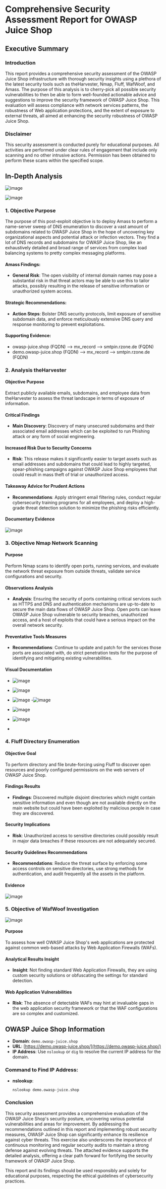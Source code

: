 # Comprehensive Security Assessment Report for OWASP Juice Shop

## Executive Summary

### Introduction
This report provides a comprehensive security assessment of the OWASP Juice Shop infrastructure with thorough security insights using a plethora of the latest security tools such as theHarvester, Nmap, Fluff, WafWoof, and Amass. The purpose of this analysis is to cherry-pick all possible security vulnerabilities to then be able to form well-founded actionable advice and suggestions to improve the security framework of OWASP Juice Shop. This evaluation will assess compliance with network services patterns, the robustness of Web application protections, and the extent of exposure to external threats, all aimed at enhancing the security robustness of OWASP Juice Shop.

### Disclaimer
This security assessment is conducted purely for educational purposes. All activities are performed under clear rules of engagement that include only scanning and no other intrusive actions. Permission has been obtained to perform these scans within the specified scope.

## In-Depth Analysis
![image](https://github.com/YeranG30/AutomatedSecurityTests/assets/74067706/f0d70471-6336-4b60-bc35-d50938fe4f14)

![image](https://github.com/YeranG30/AutomatedSecurityTests/assets/74067706/e0e11b6a-6695-4717-b3c7-296eb61e99a1)

### 1. Objective Purpose
The purpose of this post-exploit objective is to deploy Amass to perform a name-server sweep of DNS enumeration to discover a vast amount of subdomains related to OWASP Juice Shop in the hope of uncovering key organizational aspects and potential attack or infection vectors. They find a lot of DNS records and subdomains for OWASP Juice Shop, like an exhaustively detailed and broad range of services from complex load balancing systems to pretty complex messaging platforms.

#### Amass Findings:
- **General Risk**: The open visibility of internal domain names may pose a substantial risk in that threat actors may be able to use this to tailor attacks, possibly resulting in the release of sensitive information or unauthorized system access.

#### Strategic Recommendations:
- **Action Steps**: Bolster DNS security protocols, limit exposure of sensitive subdomain data, and enforce meticulously extensive DNS query and response monitoring to prevent exploitations.

#### Supporting Evidence:
- owasp-juice.shop (FQDN) --> mx_record --> smtpin.rzone.de (FQDN)
- demo.owasp-juice.shop (FQDN) --> mx_record --> smtpin.rzone.de (FQDN)

### 2. Analysis theHarvester

#### Objective Purpose
Extract publicly available emails, subdomains, and employee data from theHarvester to assess the threat landscape in terms of exposure of information.

#### Critical Findings
- **Main Discovery**: Discovery of many unsecured subdomains and their associated email addresses which can be exploited to run Phishing attack or any form of social engineering.

#### Increased Risk Due to Security Concerns
- **Risk**: This release makes it significantly easier to target assets such as email addresses and subdomains that could lead to highly targeted, spear-phishing campaigns against OWASP Juice Shop employees that could result in mass theft of trial or unauthorized access.

#### Takeaway Advice for Prudent Actions
- **Recommendations**: Apply stringent email filtering rules, conduct regular cybersecurity training programs for all employees, and deploy a high-grade threat detection solution to minimize the phishing risks efficiently.

#### Documentary Evidence

![image](https://github.com/YeranG30/AutomatedSecurityTests/assets/74067706/2eec9bb3-c9b4-4d10-8833-d38b4940eed8)

### 3. Objective Nmap Network Scanning

#### Purpose
Perform Nmap scans to identify open ports, running services, and evaluate the network threat exposure from outside threats, validate service configurations and security.

#### Observations Analysis
- **Analysis**: Ensuring the security of ports containing critical services such as HTTPS and DNS and authentication mechanisms are up-to-date to secure the main data flows of OWASP Juice Shop. Open ports can leave OWASP Juice Shop vulnerable to security breaches, unauthorized access, and a host of exploits that could have a serious impact on the overall network security.

#### Preventative Tools Measures
- **Recommendations**: Continue to update and patch for the services those ports are associated with, do strict penetration tests for the purpose of identifying and mitigating existing vulnerabilities.

#### Visual Documentation
- ![image](https://github.com/YeranG30/AutomatedSecurityTests/assets/74067706/8c8966d0-b0b9-43fb-977a-4440cb2f5e20)
- ![image](https://github.com/YeranG30/AutomatedSecurityTests/assets/74067706/d12a30f0-7b40-45c8-8733-637cc2bf9265)
- ![image](https://github.com/YeranG30/AutomatedSecurityTests/assets/74067706/ff42e468-6dac-4d46-97d4-31de626b09d0)
-![image](https://github.com/YeranG30/AutomatedSecurityTests/assets/74067706/fc6e508d-b3a4-406a-a4bc-c0084622d872)
- ![image](https://github.com/YeranG30/AutomatedSecurityTests/assets/74067706/dc72f4be-6bcf-45ab-85ed-3cfd7e76b620)
- ![image](https://github.com/YeranG30/AutomatedSecurityTests/assets/74067706/eb564a9a-3a0d-4b65-b046-9bb5ed6d8acd)



- 


### 4. Fluff Directory Enumeration

#### Objective Goal
To perform directory and file brute-forcing using Fluff to discover open resources and poorly configured permissions on the web servers of OWASP Juice Shop.

#### Findings Results
- **Findings**: Discovered multiple disjoint directories which might contain sensitive information and even though are not available directly on the main website but could have been exploited by malicious people in case they are discovered.

#### Security Implications
- **Risk**: Unauthorized access to sensitive directories could possibly result in major data breaches if these resources are not adequately secured.

#### Security Guidelines Recommendations
- **Recommendations**: Reduce the threat surface by enforcing some access controls on sensitive directories, use strong methods for authentication, and audit frequently all the assets in the platform.

#### Evidence
![image](https://github.com/YeranG30/AutomatedSecurityTests/assets/74067706/9bf41e02-db86-44ae-9f66-cf54eaf9ddd4)



### 5. Objective of WafWoof Investigation
![image](https://github.com/YeranG30/AutomatedSecurityTests/assets/74067706/90261c2b-c9e2-4e1b-90aa-5a09a29e80e6)

#### Purpose
To assess how well OWASP Juice Shop's web applications are protected against common web-based attacks by Web Application Firewalls (WAFs).

#### Analytical Results Insight
- **Insight**: Not finding standard Web Application Firewalls, they are using custom security solutions or obfuscating the settings for standard detection.

#### Web Application Vulnerabilities
- **Risk**: The absence of detectable WAFs may hint at invaluable gaps in the web application security framework or that the WAF configurations are so complex and customized.

## OWASP Juice Shop Information
- **Domain**: `demo.owasp-juice.shop`
- **URL**: [https://demo.owasp-juice.shop/](https://demo.owasp-juice.shop/)
- **IP Address**: Use `nslookup` or `dig` to resolve the current IP address for the domain.

### Command to Find IP Address:
- **nslookup**:
  ```bash
  nslookup demo.owasp-juice.shop

### Conclusion 
This security assessment provides a comprehensive evaluation of the OWASP Juice Shop's security posture, uncovering various potential vulnerabilities and areas for improvement. By addressing the recommendations outlined in this report and implementing robust security measures, OWASP Juice Shop can significantly enhance its resilience against cyber threats. This exercise also underscores the importance of continuous monitoring and regular security audits to maintain a strong defense against evolving threats. The attached evidence supports the detailed analysis, offering a clear path forward for fortifying the security framework of OWASP Juice Shop.

This report and its findings should be used responsibly and solely for educational purposes, respecting the ethical guidelines of cybersecurity practices.
